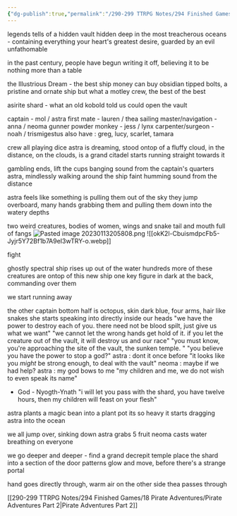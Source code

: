```yaml
---
{"dg-publish":true,"permalink":"/290-299 TTRPG Notes/294 Finished Games/18 Pirate Adventures/Pirate Adventures/"}
---
```



legends tells of a hidden vault hidden deep in the most treacherous oceans - containing everything your heart's greatest desire, guarded by an evil unfathomable

in the past century, people have begun writing it off, believing it to be nothing more than a table

the Illustrious Dream - the best ship money can buy
obsidian tipped bolts, a pristine and ornate ship
but what a motley crew, the best of the best

asirite shard - what an old kobold told us could open the vault

captain - mol / astra
first mate - lauren / thea
sailing master/navigation - anna / neoma
gunner powder monkey - jess / lynx
carpenter/surgeon - noah / trismigestus
also have : greg, lucy, scarlet, tamara

crew all playing dice
astra is dreaming, stood ontop of a fluffy cloud, in the distance, on the clouds, is a grand citadel
starts running straight towards it

gambling ends, lift the cups
banging sound from the captain's quarters
astra, mindlessly walking around the ship
faint humming sound from the distance

astra feels like something is pulling them out of the sky
they jump overboard, many hands grabbing them and pulling them down into the watery depths

two weird creatures, bodies of women, wings and snake tail and mouth full of fangs
![Pasted image 20230113205808.png](/img/user/290-299%20TTRPG%20Notes/294%20Finished%20Games/18%20Pirate%20Adventures/Pasted%20image%2020230113205808.png) ![[okK2l-CbuismdpcFb5-Jyjr5Y72Bf1b7A9eI3wTRY-o.webp]]

fight

ghostly spectral ship rises up out of the water
hundreds more of these creatures are ontop of this new ship
one key figure in dark at the back, commanding over them

we start running away

the other captain
bottom half is octopus, skin dark blue, four arms, hair like snakes
she starts speaking into directly inside our heads "we have the power to destroy each of you. there need not be blood spilt, just give us what we want"
"we cannot let the wrong hands get hold of it. if you let the creature out of the vault, it will destroy us and our race"
"you must know, you're approaching the site of the vault, the sunken temple. "
"you believe you have the power to stop a god?"
astra : dont it once before
"it looks like you _might_ be strong enough, to deal with the vault"
neoma : maybe if we had help?
astra : my god bows to me
"my children and me, we do not wish to even speak its name"
- God - Nyogth-Ynath
"i will let you pass with the shard, you have twelve hours, then my children will feast on your flesh"

astra plants a magic bean into a plant pot
its so heavy it starts dragging astra into the ocean

we all jump over, sinking down
astra grabs 5 fruit
neoma casts water breathing on everyone

we go deeper and deeper - find a grand decrepit temple
place the shard into a section of the door
patterns glow and move, before there's a strange portal

hand goes directly through, warm air on the other side
thea passes through

[[290-299 TTRPG Notes/294 Finished Games/18 Pirate Adventures/Pirate Adventures Part 2\|Pirate Adventures Part 2]]